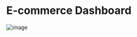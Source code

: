 # E-commerce Dashboard



![image](https://github.com/Sangeetakamrekar/Ecommerce-Dashboard-using-PowerBI/assets/142294752/6e529dca-cdef-449e-8ef1-e2907f42ad73)
